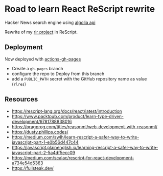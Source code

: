 # Road to learn React ReScript rewrite

Hacker News search engine using [algolia api](https://hn.algolia.com/api)

Rewrite of my [rlr project](https://github.com/sjehann/rlr) in ReScript.

## Deployment

Now deployed with [actions-gh-pages](https://github.com/peaceiris/actions-gh-pages)

- Create a `gh-pages` branch
- configure the repo to Deploy from this branch
- add a `PUBLIC_PATH` secret with the GitHub repository name as value (`rlres`)

## Resources

- <https://rescript-lang.org/docs/react/latest/introduction>
- <https://www.packtpub.com/product/learn-type-driven-development/9781788838016>
- <https://pragprog.com/titles/reasonml/web-development-with-reasonml/>
- <https://dusty.phillips.codes/>
- <https://medium.com/swlh/learn-rescript-a-safer-way-to-write-javascript-part-1-e0b56d447c44>
- <https://javascript.plainenglish.io/learning-rescript-a-safer-way-to-write-javascript-part-2-5a4df5ecc09>
- <https://medium.com/scalac/rescript-for-react-development-a734e54d5363>
- <https://fullsteak.dev/>
